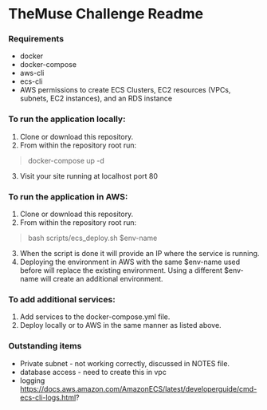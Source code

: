 # TheMuse Challenge Readme

### Requirements
* docker
* docker-compose
* aws-cli
* ecs-cli
* AWS permissions to create ECS Clusters, EC2 resources (VPCs, subnets, EC2 instances), and an RDS instance

### To run the application locally:

1. Clone or download this repository.
2. From within the repository root run:
> docker-compose up -d

3. Visit your site running at localhost port 80

### To run the application in AWS:

1. Clone or download this repository.
2. From within the repository root run:
> bash scripts/ecs_deploy.sh $env-name

3. When the script is done it will provide an IP where the service is running.
4. Deploying the environment in AWS with the same $env-name used before will
replace the existing environment. Using a different $env-name will create an
additional environment.

### To add additional services:

1. Add services to the docker-compose.yml file.
2. Deploy locally or to AWS in the same manner as listed above.

### Outstanding items
* Private subnet - not working correctly, discussed in NOTES file.
* database access - need to create this in vpc
* logging https://docs.aws.amazon.com/AmazonECS/latest/developerguide/cmd-ecs-cli-logs.html?
